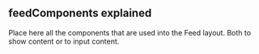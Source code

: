 ## feedComponents explained

Place here all the components that are used into the Feed layout. Both to show content or to input content.
